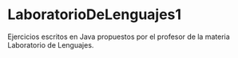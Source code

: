# LaboratorioDeLenguajes1

Ejercicios escritos en Java propuestos por el profesor de la materia Laboratorio de Lenguajes.
